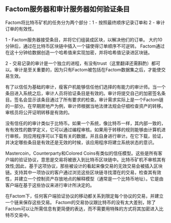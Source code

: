 ﻿## Factom服务器和审计服务器如何验证条目

Factom将比特币矿机的任务分为两个部分：1 - 按照最终顺序记录订单和 2 - 审计订单的有效性。

1 - Factom服务器接受条目，并将它们组装成区块，以解决他们的订单。 大约10分钟后，通过在比特币区块链中插入一个锚使得订单顺序不可逆转。 Factom通过在这十分钟给数据创造一个哈希值来实现加密，并将哈希值记录进区块链。

2 - 交易记录的审计是一个独立的进程，有没有trust（这里翻译还需斟酌）都可以。审计是至关重要的，因为只有Factom被包括在Factom数据集之后，才能使交易生效。

有了以信任为基础的审计，瘦客户机能够信任他们选择的有能力的审计师。当一个条目进入系统之后，审计人员将验证条目是有效的。审计将提交自己的加密签名条目。签名会显示该条目通过了所有要求的检查。审计需求实际上是一个Factom链的一部分。在早期房地产为例，审计师根据当地法律法规会仔细检查资产的转移。审核员将公开证明转移是有效的。

没有信任的的审计类似于比特币。如果一个系统，像比特币一样，其内部一致的，有有效性的数学定义，它可以通过编程审核。如果用于转移的规则能够由计算机进行审核，则应用程序可以下载有关的数据，并且自身进行审计。在它下载，验证，并决定哪些条目是有效还是无效的时候，该应用程序将建立系统状态的意识。

Mastercoin，Counterparty和Colored Coins有类似的信任模型。这些是所有客户端的验证协议，意思是交易将被嵌入到比特币区块链中。比特币矿机不审核其有效性;因此，基于这项协议，那些被设计的看起来像交易的无效交易会被插入区块链。支持其中一项协议的客户通过浏览这些区块链寻找潜在的交易，检查其有效性，并建立一个控制资产存放地点的解释模型（通常是一个比特币地址）。它是由客户端在基于这些协议来进行审计所决定的。

在Factom下，任何客户端验证协议的移动都关系到限定每个协议的交易，并建立一个链来保存这些交易。
Factom的交易协议跟比特币的没有太大差别，除了Factom可以让所需信息有更简便的表达，而不需要用特殊的方式将其加密进入比特币交易中。

